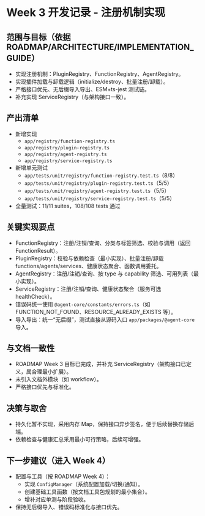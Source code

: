 # Week 3 开发记录 - 注册机制实现

## 范围与目标（依据 ROADMAP/ARCHITECTURE/IMPLEMENTATION_GUIDE）
- 实现注册机制：PluginRegistry、FunctionRegistry、AgentRegistry。
- 实现插件加载与卸载逻辑（initialize/destroy、批量注册/卸载）。
- 严格接口优先、无后缀导入导出、ESM+ts-jest 测试链。
- 补充实现 ServiceRegistry（与架构接口一致）。

## 产出清单
- 新增实现
  - `app/registry/function-registry.ts`
  - `app/registry/plugin-registry.ts`
  - `app/registry/agent-registry.ts`
  - `app/registry/service-registry.ts`
- 新增单元测试
  - `app/tests/unit/registry/function-registry.test.ts`（8/8）
  - `app/tests/unit/registry/plugin-registry.test.ts`（5/5）
  - `app/tests/unit/registry/agent-registry.test.ts`（5/5）
  - `app/tests/unit/registry/service-registry.test.ts`（5/5）
- 全量测试：11/11 suites，108/108 tests 通过

## 关键实现要点
- FunctionRegistry：注册/注销/查询、分类与标签筛选、校验与调用（返回 FunctionResult）。
- PluginRegistry：校验与依赖检查（最小实现）、批量注册/卸载 functions/agents/services、健康状态聚合、函数调用委托。
- AgentRegistry：注册/注销/查询、按 type 与 capability 筛选、可用列表（最小实现）。
- ServiceRegistry：注册/注销/查询、健康状态聚合（服务可选 healthCheck）。
- 错误码统一使用 `@agent-core/constants/errors.ts`（如 FUNCTION_NOT_FOUND、RESOURCE_ALREADY_EXISTS 等）。
- 导入导出：统一“无后缀”，测试直接从源码入口 `app/packages/@agent-core` 导入。

## 与文档一致性
- ROADMAP Week 3 目标已完成，并补充 ServiceRegistry（架构接口已定义，属合理最小扩展）。
- 未引入文档外模块（如 workflow）。
- 严格接口优先与标准化。

## 决策与取舍
- 持久化暂不实现，采用内存 Map，保持接口异步签名，便于后续替换存储后端。
- 依赖检查与健康汇总采用最小可行策略，后续可增强。

## 下一步建议（进入 Week 4）
- 配置与工具（按 ROADMAP Week 4）：
  - 实现 `ConfigManager`（系统配置加载/切换/通知）。
  - 创建基础工具函数（按文档工具包规划的最小集合）。
  - 增补对应单测与阶段验收。
- 保持无后缀导入、错误码标准化与接口优先。



